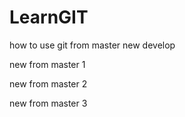 # LearnGIT
how to use git
from master
new develop

new from master 1

new from master 2

new from master 3
